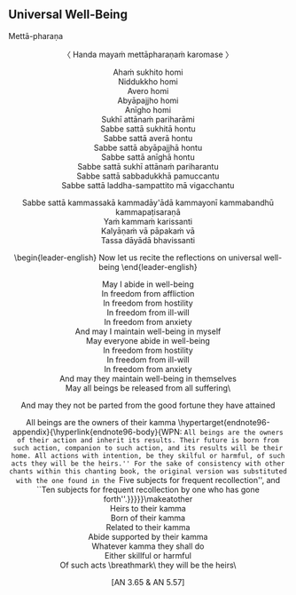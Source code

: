 ## Universal Well-Being<a id="universal-well-being"></a>
Mettā-pharaṇa


<center>
〈 Handa mayaṁ mettāpharaṇaṁ karomase 〉


Ahaṁ sukhito homi\
Niddukkho homi\
Avero homi\
Abyāpajjho homi\
Anīgho homi\
Sukhī attānaṁ pariharāmi\
Sabbe sattā sukhitā hontu\
Sabbe sattā averā hontu\
Sabbe sattā abyāpajjhā hontu\
Sabbe sattā anīghā hontu\
Sabbe sattā sukhī attānaṁ pariharantu\
Sabbe sattā sabbadukkhā pamuccantu\
Sabbe sattā laddha-sampattito mā vigacchantu


Sabbe sattā kammassakā kammadāy'ādā kammayonī kammabandhū kammapaṭisaraṇā\
Yaṁ kammaṁ karissanti\
Kalyāṇaṁ vā pāpakaṁ vā\
Tassa dāyādā bhavissanti



\begin{leader-english}
Now let us recite the reflections on universal well-being
\end{leader-english}


May I abide in well-being\
In freedom from affliction\
In freedom from hostility\
In freedom from ill-will\
In freedom from anxiety\
And may I maintain well-being in myself\
May everyone abide in well-being\
In freedom from hostility\
In freedom from ill-will\
In freedom from anxiety\
And may they maintain well-being in themselves\
May all beings be released from all suffering\


And may they not be parted from the good fortune they have attained


All beings are the owners of their kamma
\hypertarget{endnote96-appendix}{\hyperlink{endnote96-body}{WPN: ``All beings are the owners of their action and inherit its results. Their future is born from such action, companion to such action, and its results will be their home. All actions with intention, be they skilful or harmful, of such acts they will be the heirs.'' For the sake of consistency with other chants within this chanting book, the original version was substituted with the one found in the ``Five subjects for frequent recollection'', and ``Ten subjects for frequent recollection by one who has gone forth''.}}}}}\makeatother\
Heirs to their kamma\
Born of their kamma\
Related to their kamma\
Abide supported by their kamma\
Whatever kamma they shall do\
Either skillful or harmful\
Of such acts \breathmark\ they will be the heirs\


[AN 3.65 \& AN 5.57]
